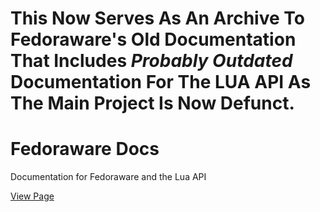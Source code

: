 # This Now Serves As An Archive To Fedoraware's Old Documentation That Includes ***Probably Outdated*** Documentation For The LUA API As The Main Project Is Now Defunct.

# Fedoraware Docs
Documentation for Fedoraware and the Lua API

[View Page](https://fedoraware.github.io/Docs/)
